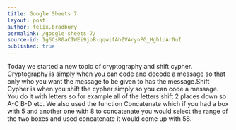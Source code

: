 ```yaml
---
title: Google Sheets 7
layout: post
author: felix.bradbury
permalink: /google-sheets-7/
source-id: 1g6CsR0aCIWEi9joB-qqwifAhZVArynPG_HghlUAr0uI
published: true
---
```

Today we started a new topic of cryptography and shift cypher. Cryptography is simply when you can code and decode a message so that only who you want the message to be given to has the message.Shift Cypher is when you shift the cypher simply so you can code a message. You do it with letters so for example all of the letters shift 2 places down so A-C B-D etc. We also used the function Concatenate which if you had a box with 5 and another one with 8 to concatenate you would select the range of the two boxes and used concatenate it would come up with 58.


